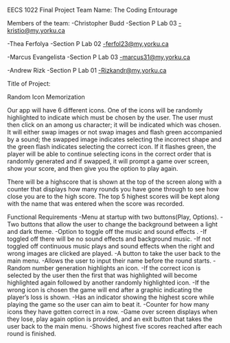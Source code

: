EECS 1022 Final Project
Team Name:
The Coding Entourage

Members of the team:
-Christopher Budd
-Section P Lab 03
-kristio@my.yorku.ca

-Thea Ferfolya
-Section P Lab 02
-ferfol23@my.yorku.ca

-Marcus Evangelista
-Section P Lab 03
-marcus31@my.yorku.ca

-Andrew Rizk
-Section P Lab 01
-Rizkandr@my.yorku.ca



Title of Project:

Random Icon Memorization

Our app will have 6 different icons. One of the icons will be randomly highlighted to indicate which must be chosen by the user. The user must then click on an among us character; it will be indicated which was chosen. It will either swap images or not swap images and flash green accompanied by a sound; the swapped image indicates selecting the incorrect shape and the green flash indicates selecting the correct icon. If it flashes green, the player will be able to continue selecting icons in the correct order that is randomly generated and if swapped, it will prompt a game over screen, show your score, and then give you the option to play again. 

There will be a highscore that is shown at the top of the screen along with a counter that displays how many rounds you have gone through to see how close you are to the high score. The top 5 highest scores will be kept along with the name that was entered when the score was recorded.


Functional Requirements 
-Menu at startup with two buttons(Play, Options).
-Two buttons that allow the user to change the background between a light and dark theme.
-Option to toggle off the music and sound effects .
-If toggled off there will be no sound effects and background music.
-If not toggled off continuous music plays and sound effects when the right and wrong images are clicked are played.
-A button to take the user back to the main menu.
-Allows the user to input their name before the round starts.
-Random number generation highlights an icon.
-If the correct icon is selected by the user then the first that was highlighted will become highlighted again followed by another randomly highlighted icon.
-If the wrong icon is chosen the game will end after a graphic indicating the player’s loss is shown.
-Has an indicator showing the highest score while playing the game so the user can aim to beat it.
-Counter for how many icons they have gotten correct in a row.
-Game over screen displays when they lose, play again option is provided, and an exit button that takes the user back to the main menu. 
-Shows highest five scores reached after each round is finished.





